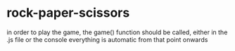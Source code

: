 # rock-paper-scissors

in order to play the game, the game() function should be called, either in the .js file or the console
everything is automatic from that point onwards
